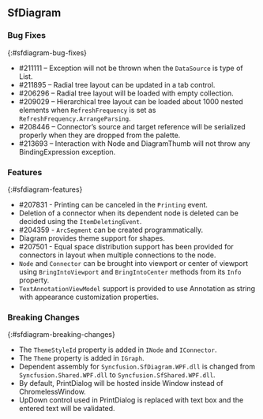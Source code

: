 ## SfDiagram

### Bug Fixes
{:#sfdiagram-bug-fixes}
* \#211111 – Exception will not be thrown when the `DataSource` is type of List.
* \#211895 – Radial tree layout can be updated in a tab control.
* \#206296 – Radial tree layout will be loaded with empty collection.
* \#209029 – Hierarchical tree layout can be loaded about 1000 nested elements when `RefreshFrequency` is set as `RefreshFrequency.ArrangeParsing`.
* \#208446 – Connector’s source and target reference will be serialized properly when they are dropped from the palette.
* \#213693 – Interaction with Node and DiagramThumb will not throw any BindingExpression exception.

### Features
{:#sfdiagram-features}
* \#207831 - Printing can be canceled in the `Printing` event.
* Deletion of a connector when its dependent node is deleted can be decided using the `ItemDeletingEvent`.
* \#204359 - `ArcSegment` can be created programmatically.
* Diagram provides theme support for shapes.
* \#207501 - Equal space distribution support has been provided for connectors in layout when multiple connections to the node.
* `Node` and `Connector` can be brought into viewport or center of viewport using `BringIntoViewport` and `BringIntoCenter` methods from its `Info` property.
* `TextAnnotationViewModel` support is provided to use Annotation as string with appearance customization properties.


### Breaking Changes
{:#sfdiagram-breaking-changes}
* The `ThemeStyleId` property is added in `INode` and `IConnector`.
* The `Theme` property is added in `IGraph`.
* Dependent assembly for `Syncfusion.SfDiagram.WPF.dll` is changed from `Syncfusion.Shared.WPF.dll` to `Syncfusion.SfShared.WPF.dll`.
* By default, PrintDialog will be hosted inside Window instead of ChromelessWindow.
* UpDown control used in PrintDialog is replaced with text box and the entered text will be validated.
 